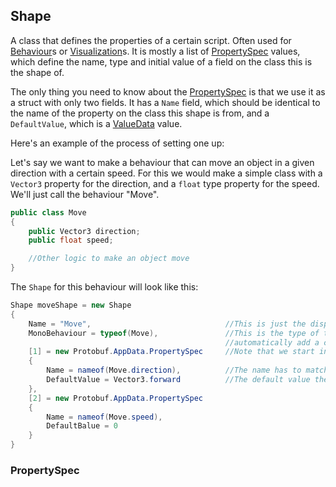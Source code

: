 ## Shape

A class that defines the properties of a certain script. Often used for 
[Behaviour](../Behaviours/BehaviourBase.md)s or [Visualization](../Visualizations/Visualization.md)s.
It is mostly a list of [PropertySpec](Shape.md) values, which define the name, type and initial value of a field on
the class this is the shape of.

The only thing you need to know about the [PropertySpec](Shape.md) is that we use it as a struct with only two 
fields. It has a `Name` field, which should be identical to the name of the property on the class this shape is
from, and a `DefaultValue`, which is a [ValueData](ValueData.md) value.

Here's an example of the process of setting one up:

Let's say we want to make a behaviour that can move an object in a given direction with a certain speed. For this
we would make a simple class with a `Vector3` property for the direction, and a `float` type property for the
speed. We'll just call the behaviour "Move".

```csharp
public class Move
{
    public Vector3 direction;
    public float speed;

    //Other logic to make an object move
}
```

The `Shape` for this behaviour will look like this:

```csharp
Shape moveShape = new Shape
{
    Name = "Move",                              //This is just the displayed name of the behaviour
    MonoBehaviour = typeof(Move),               //This is the type of the class. Required for the application to
                                                //automatically add a component of the right type.
    [1] = new Protobuf.AppData.PropertySpec     //Note that we start indexing from 1. NOT 0.
    {
        Name = nameof(Move.direction),          //The name has to match the name of the property exactly.
        DefaultValue = Vector3.forward          //The default value the property should have.
    },
    [2] = new Protobuf.AppData.PropertySpec
    {
        Name = nameof(Move.speed),
        DefaultBalue = 0
    }
}
```

### PropertySpec